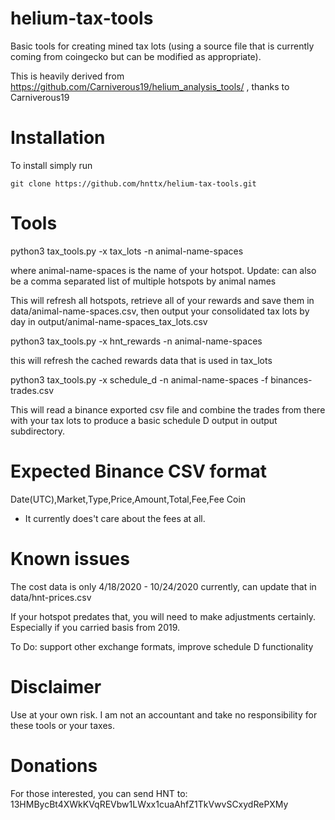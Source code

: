 # helium-tax-tools
Basic tools for creating mined tax lots (using a source file that is currently coming from coingecko but can be modified as appropriate).

This is heavily derived from https://github.com/Carniverous19/helium_analysis_tools/ , thanks to Carniverous19

# Installation
To install simply run

    git clone https://github.com/hnttx/helium-tax-tools.git


# Tools
python3 tax_tools.py -x tax_lots -n animal-name-spaces

where animal-name-spaces is the name of your hotspot. Update: can also be a comma separated list of multiple hotspots by animal names

This will refresh all hotspots, retrieve all of your rewards and save them in data/animal-name-spaces.csv, then output your consolidated tax lots by day in output/animal-name-spaces_tax_lots.csv


python3 tax_tools.py -x hnt_rewards -n animal-name-spaces

this will refresh the cached rewards data that is used in tax_lots


python3 tax_tools.py -x schedule_d -n animal-name-spaces -f binances-trades.csv

This will read a binance exported csv file and combine the trades from there with your tax lots to produce a basic schedule D output in output subdirectory.


# Expected Binance CSV format

Date(UTC),Market,Type,Price,Amount,Total,Fee,Fee Coin
* It currently does't care about the fees at all.



# Known issues
The cost data is only 4/18/2020 - 10/24/2020 currently, can update that in data/hnt-prices.csv

If your hotspot predates that, you will need to make adjustments certainly. Especially if you carried basis from 2019.

To Do: support other exchange formats, improve schedule D functionality

# Disclaimer
Use at your own risk. I am not an accountant and take no responsibility for these tools or your taxes.

# Donations
For those interested, you can send HNT to: 13HMBycBt4XWkKVqREVbw1LWxx1cuaAhfZ1TkVwvSCxydRePXMy
